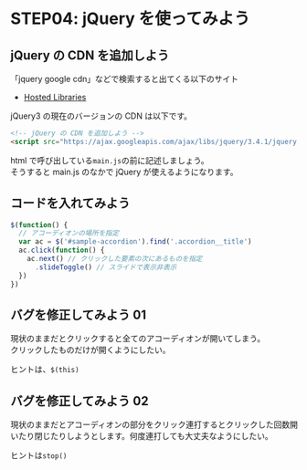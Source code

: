 # STEP04: jQuery を使ってみよう

## jQuery の CDN を追加しよう

「jquery google cdn」などで検索すると出てくる以下のサイト

- [Hosted Libraries](https://developers.google.com/speed/libraries)

jQuery3 の現在のバージョンの CDN は以下です。

```html
<!-- jQuery の CDN を追加しよう -->
<script src="https://ajax.googleapis.com/ajax/libs/jquery/3.4.1/jquery.min.js"></script>
```

html で呼び出している`main.js`の前に記述しましょう。  
そうすると main.js のなかで jQuery が使えるようになります。

## コードを入れてみよう

```js
$(function() {
  // アコーディオンの場所を指定
  var ac = $('#sample-accordion').find('.accordion__title')
  ac.click(function() {
    ac.next() // クリックした要素の次にあるものを指定
      .slideToggle() // スライドで表示非表示
  })
})
```

## バグを修正してみよう 01

現状のままだとクリックすると全てのアコーディオンが開いてしまう。  
クリックしたものだけが開くようにしたい。

ヒントは、`$(this)`

## バグを修正してみよう 02

現状のままだとアコーディオンの部分をクリック連打するとクリックした回数開いたり閉じたりしようとします。何度連打しても大丈夫なようにしたい。

ヒントは`stop()`
